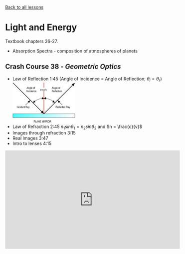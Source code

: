 [Back to all lessons](.)

# Light and Energy
Textbook chapters 26-27.

* Absorption Spectra - composition of atmospheres of planets

## Crash Course 38 - *Geometric Optics*

* Law of Reflection 1:45 (Angle of Incidence = Angle of Reflection; $\theta_i = \theta_r$) <img src="reflection_law.jpeg" width="200" alt="reflection"/>
* Law of Refraction 2:45 $n_1sin\theta_1 = n_2sin\theta_2$ and $n = \frac{c}{v}$
* Images through refraction 3:15
* Real Images 3:47
* Intro to lenses 4:15


<iframe width="560" height="315" src="https://www.youtube.com/embed/Oh4m8Ees-3Q?rel=0" frameborder="0" allow="autoplay; encrypted-media" allowfullscreen></iframe>


<script type="text/x-mathjax-config">
MathJax.Hub.Register.StartupHook("TeX Jax Ready",function () {
  MathJax.Hub.Insert(MathJax.InputJax.TeX.Definitions.macros,{
    cancel: ["Extension","cancel"],
    bcancel: ["Extension","cancel"],
    xcancel: ["Extension","cancel"],
    cancelto: ["Extension","cancel"]
  });
});
</script>
